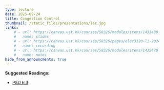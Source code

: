 ```yaml
---
type: lecture
date: 2025-09-24
title: Congestion Control
thumbnail: /static_files/presentations/lec.jpg
links: 
    # - url: https://canvas.ust.hk/courses/58326/modules/items/1433438
    #   name: slides
    # - url: https://canvas.ust.hk/courses/58326/pages/elec3120-l1-2024-09-24-15-00
    #   name: recording 
    # - url: https://canvas.ust.hk/courses/58326/modules/items/1435470
    #   name: notes
hide_from_announcments: true
---
```

**Suggested Readings:**
- [P&D 6.3](https://book.systemsapproach.org/congestion/tcpcc.html)

